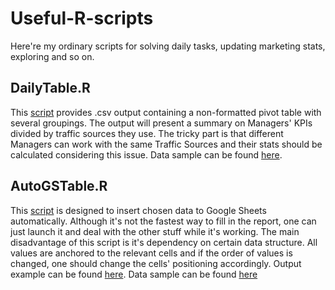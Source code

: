 # Useful-R-scripts
Here're my ordinary scripts for solving daily tasks, updating marketing stats, exploring and so on.

## DailyTable.R
This [script](https://github.com/MariiaChernysh/Useful-R-scripts/blob/master/DailyTable.R) provides .csv output containing a non-formatted pivot table with several groupings.
The output will present a summary on Managers' KPIs divided by traffic sources they use. The tricky part is that different Managers can work with the same Traffic Sources and their stats should be calculated considering this issue. Data sample can be found [here](https://drive.google.com/file/d/1qc4ehDXPkuVnmfeAPpuALehgqDn1_pBC/view?usp=sharing).

## AutoGSTable.R
This [script](https://github.com/MariiaChernysh/Useful-R-scripts/blob/master/AutoGSTable.R) is designed to insert chosen data to Google Sheets automatically. Although it's not the fastest way to fill in the report, one can just launch it and deal with the other stuff while it's working. The main disadvantage of this script is it's dependency on certain data structure. All values are anchored to the relevant cells and if the order of values is changed, one should change the cells' positioning accordingly. Output example can be found [here](https://prnt.sc/vngzy1). Data sample can be found [here](https://drive.google.com/file/d/1gzQD9-_LIW7k9HO8cnM_0fOZKvaFdOQb/view?usp=sharing)
